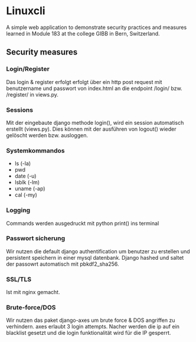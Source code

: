 # Linuxcli

A simple web application to demonstrate security practices and measures learned
in Module 183 at the college GIBB in Bern, Switzerland.

## Security measures

### Login/Register
Das login & register erfolgt erfolgt über ein http post request mit benutzername und passwort von index.html an die endpoint /login/ bzw. /register/ in views.py.

### Sessions
Mit der eingebaute django methode login(), wird ein session automatisch erstellt (views.py). Dies können mit der ausführen von logout() wieder gelöscht werden bzw. ausloggen.

### Systemkommandos
- ls (-la)
- pwd
- date (-u)
- lsblk (-lm)
- uname (-ap)
- cal (-my)

### Logging
Commands werden ausgedruckt mit python print() ins terminal

### Passwort sicherung
Wir nutzen die default django authentification um benutzer zu erstellen und persistent speichern in einer mysql datenbank. Django hashed und saltet der passowrt automatisch mit pbkdf2_sha256.

### SSL/TLS
Ist mit nginx gemacht.

### Brute-force/DOS
Wir nutzen das paket django-axes um brute force & DOS angriffen zu verhindern. axes erlaubt 3 login attempts. Nacher werden die ip auf ein blacklist gesetzt und die login funktionalität wird für die IP gesperrt.

